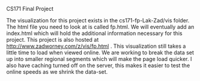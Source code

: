 CS171 Final Project

The visualization for this project exists in the cs171-fp-Lak-Zad/vis folder.  The html file you need to look at is called fp.html.  We will eventually add an index.html which will hold the additional information necessary for this project.  This project is also hosted at http://www.zadworney.com/z/vis/fp.html .   This visualization still takes a little time to load when viewed online.  We are working to break the data set up into smaller regional segments which will make the page load quicker.  I also have caching turned off on the server, this makes it easier to test the online speeds as we shrink the data-set.



